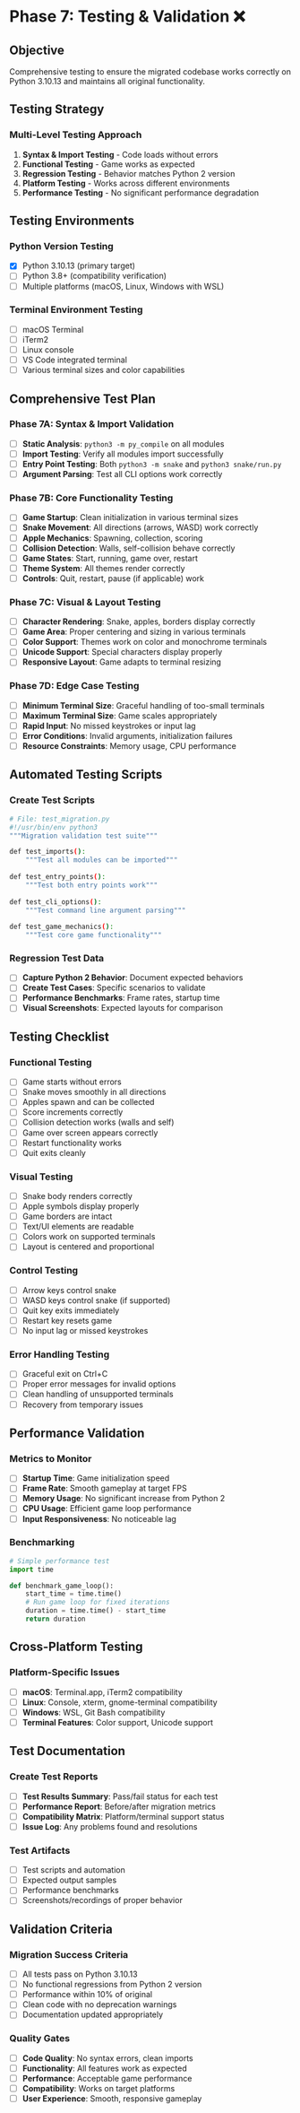 # Phase 7: Testing & Validation ❌

## Objective
Comprehensive testing to ensure the migrated codebase works correctly on Python 3.10.13 and maintains all original functionality.

## Testing Strategy

### Multi-Level Testing Approach
1. **Syntax & Import Testing** - Code loads without errors
2. **Functional Testing** - Game works as expected  
3. **Regression Testing** - Behavior matches Python 2 version
4. **Platform Testing** - Works across different environments
5. **Performance Testing** - No significant performance degradation

## Testing Environments

### Python Version Testing
- [x] Python 3.10.13 (primary target)
- [ ] Python 3.8+ (compatibility verification)
- [ ] Multiple platforms (macOS, Linux, Windows with WSL)

### Terminal Environment Testing
- [ ] macOS Terminal
- [ ] iTerm2
- [ ] Linux console
- [ ] VS Code integrated terminal
- [ ] Various terminal sizes and color capabilities

## Comprehensive Test Plan

### Phase 7A: Syntax & Import Validation
- [ ] **Static Analysis**: `python3 -m py_compile` on all modules
- [ ] **Import Testing**: Verify all modules import successfully
- [ ] **Entry Point Testing**: Both `python3 -m snake` and `python3 snake/run.py`
- [ ] **Argument Parsing**: Test all CLI options work correctly

### Phase 7B: Core Functionality Testing
- [ ] **Game Startup**: Clean initialization in various terminal sizes
- [ ] **Snake Movement**: All directions (arrows, WASD) work correctly
- [ ] **Apple Mechanics**: Spawning, collection, scoring
- [ ] **Collision Detection**: Walls, self-collision behave correctly
- [ ] **Game States**: Start, running, game over, restart
- [ ] **Theme System**: All themes render correctly
- [ ] **Controls**: Quit, restart, pause (if applicable) work

### Phase 7C: Visual & Layout Testing
- [ ] **Character Rendering**: Snake, apples, borders display correctly
- [ ] **Game Area**: Proper centering and sizing in various terminals
- [ ] **Color Support**: Themes work on color and monochrome terminals
- [ ] **Unicode Support**: Special characters display properly
- [ ] **Responsive Layout**: Game adapts to terminal resizing

### Phase 7D: Edge Case Testing
- [ ] **Minimum Terminal Size**: Graceful handling of too-small terminals
- [ ] **Maximum Terminal Size**: Game scales appropriately
- [ ] **Rapid Input**: No missed keystrokes or input lag
- [ ] **Error Conditions**: Invalid arguments, initialization failures
- [ ] **Resource Constraints**: Memory usage, CPU performance

## Automated Testing Scripts

### Create Test Scripts
```bash
# File: test_migration.py
#!/usr/bin/env python3
"""Migration validation test suite"""

def test_imports():
    """Test all modules can be imported"""
    
def test_entry_points():
    """Test both entry points work"""
    
def test_cli_options():
    """Test command line argument parsing"""
    
def test_game_mechanics():
    """Test core game functionality"""
```

### Regression Test Data
- [ ] **Capture Python 2 Behavior**: Document expected behaviors
- [ ] **Create Test Cases**: Specific scenarios to validate
- [ ] **Performance Benchmarks**: Frame rates, startup time
- [ ] **Visual Screenshots**: Expected layouts for comparison

## Testing Checklist

### Functional Testing
- [ ] Game starts without errors
- [ ] Snake moves smoothly in all directions
- [ ] Apples spawn and can be collected
- [ ] Score increments correctly
- [ ] Collision detection works (walls and self)
- [ ] Game over screen appears correctly
- [ ] Restart functionality works
- [ ] Quit exits cleanly

### Visual Testing
- [ ] Snake body renders correctly
- [ ] Apple symbols display properly
- [ ] Game borders are intact
- [ ] Text/UI elements are readable
- [ ] Colors work on supported terminals
- [ ] Layout is centered and proportional

### Control Testing
- [ ] Arrow keys control snake
- [ ] WASD keys control snake (if supported)
- [ ] Quit key exits immediately
- [ ] Restart key resets game
- [ ] No input lag or missed keystrokes

### Error Handling Testing
- [ ] Graceful exit on Ctrl+C
- [ ] Proper error messages for invalid options
- [ ] Clean handling of unsupported terminals
- [ ] Recovery from temporary issues

## Performance Validation

### Metrics to Monitor
- [ ] **Startup Time**: Game initialization speed
- [ ] **Frame Rate**: Smooth gameplay at target FPS
- [ ] **Memory Usage**: No significant increase from Python 2
- [ ] **CPU Usage**: Efficient game loop performance
- [ ] **Input Responsiveness**: No noticeable lag

### Benchmarking
```python
# Simple performance test
import time

def benchmark_game_loop():
    start_time = time.time()
    # Run game loop for fixed iterations
    duration = time.time() - start_time
    return duration
```

## Cross-Platform Testing

### Platform-Specific Issues
- [ ] **macOS**: Terminal.app, iTerm2 compatibility
- [ ] **Linux**: Console, xterm, gnome-terminal compatibility  
- [ ] **Windows**: WSL, Git Bash compatibility
- [ ] **Terminal Features**: Color support, Unicode support

## Test Documentation

### Create Test Reports
- [ ] **Test Results Summary**: Pass/fail status for each test
- [ ] **Performance Report**: Before/after migration metrics
- [ ] **Compatibility Matrix**: Platform/terminal support status
- [ ] **Issue Log**: Any problems found and resolutions

### Test Artifacts
- [ ] Test scripts and automation
- [ ] Expected output samples
- [ ] Performance benchmarks
- [ ] Screenshots/recordings of proper behavior

## Validation Criteria

### Migration Success Criteria
- [ ] All tests pass on Python 3.10.13
- [ ] No functional regressions from Python 2 version
- [ ] Performance within 10% of original
- [ ] Clean code with no deprecation warnings
- [ ] Documentation updated appropriately

### Quality Gates
- [ ] **Code Quality**: No syntax errors, clean imports
- [ ] **Functionality**: All features work as expected
- [ ] **Performance**: Acceptable game performance
- [ ] **Compatibility**: Works on target platforms
- [ ] **User Experience**: Smooth, responsive gameplay
